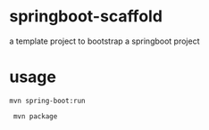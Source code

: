 # springboot-scaffold
a template project to bootstrap a springboot project

# usage
`mvn spring-boot:run`


` mvn package`